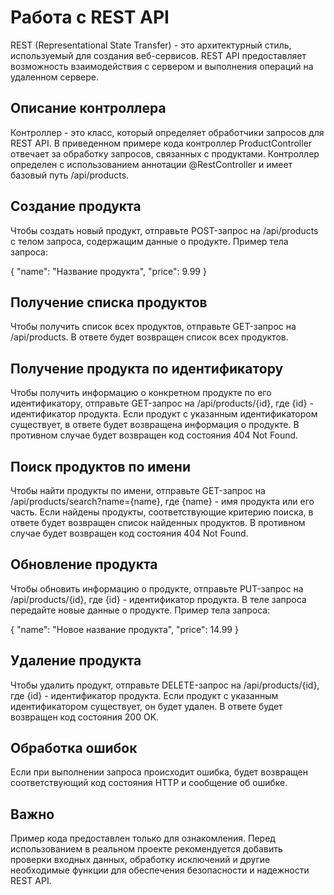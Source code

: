 # Работа с REST API

REST (Representational State Transfer) - это архитектурный стиль, используемый для создания веб-сервисов. REST API предоставляет возможность взаимодействия с сервером и выполнения операций на удаленном сервере.

## Описание контроллера

Контроллер - это класс, который определяет обработчики запросов для REST API. В приведенном примере кода контроллер ProductController отвечает за обработку запросов, связанных с продуктами. Контроллер определен с использованием аннотации @RestController и имеет базовый путь /api/products.

## Создание продукта

Чтобы создать новый продукт, отправьте POST-запрос на /api/products с телом запроса, содержащим данные о продукте. Пример тела запроса:

{
  "name": "Название продукта",
  "price": 9.99
}


## Получение списка продуктов

Чтобы получить список всех продуктов, отправьте GET-запрос на /api/products. В ответе будет возвращен список всех продуктов.

## Получение продукта по идентификатору

Чтобы получить информацию о конкретном продукте по его идентификатору, отправьте GET-запрос на /api/products/{id}, где {id} - идентификатор продукта. Если продукт с указанным идентификатором существует, в ответе будет возвращена информация о продукте. В противном случае будет возвращен код состояния 404 Not Found.

## Поиск продуктов по имени

Чтобы найти продукты по имени, отправьте GET-запрос на /api/products/search?name={name}, где {name} - имя продукта или его часть. Если найдены продукты, соответствующие критерию поиска, в ответе будет возвращен список найденных продуктов. В противном случае будет возвращен код состояния 404 Not Found.

## Обновление продукта

Чтобы обновить информацию о продукте, отправьте PUT-запрос на /api/products/{id}, где {id} - идентификатор продукта. В теле запроса передайте новые данные о продукте. Пример тела запроса:

{
  "name": "Новое название продукта",
  "price": 14.99
}


## Удаление продукта

Чтобы удалить продукт, отправьте DELETE-запрос на /api/products/{id}, где {id} - идентификатор продукта. Если продукт с указанным идентификатором существует, он будет удален. В ответе будет возвращен код состояния 200 OK.

## Обработка ошибок

Если при выполнении запроса происходит ошибка, будет возвращен соответствующий код состояния HTTP и сообщение об ошибке.

## Важно

Пример кода предоставлен только для ознакомления. Перед использованием в реальном проекте рекомендуется добавить проверки входных данных, обработку исключений и другие необходимые функции для обеспечения безопасности и надежности REST API.
